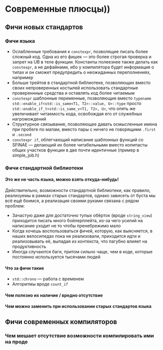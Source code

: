 # Современные плюсцы))
## Фичи новых стандартов
### Фичи языка
- Ослабленные требования к `constexpr`, позволящие писать более сложный код. Одна из его фишек — это более строгая проверка и запрет на UB в теле функции. Константы полеезнее также делать как `constexpr`, а не дефайнами, ибо у компилятора будет  информация о типах и он сможет предупредить о неожиданных переполнениях, например
- Больше трейтов в стандартной библиотеке, позволяющих вместо своих непроверенных костылей использовать стандартные провереннные средства и оставлять код более читаемым
- `constexpr` шаблонные переменные, позволяющие вместо `typename std::enable_if<std::is_same<T1, T2>::value, U>::type` просто `std::enable_if_t<std::is_same_v<T1, T2>, U>`, что опять же увеличивает читаемость кода, освобождая его от служебных нагромождений
- Структурное связывание, позволяющее давать осмысленные имена при пробеге по мапам, вместо пары с ничего не говорящими `.first` и `.second`
- `constexpr if`, облегчающий написание шаблонных функций со SFINAE — делающий их более читабельными вместо копипасты общих участков функции в две почти идентичные (пример в simple_job.h)

### Фичи стандартной библиотеки
#### Это же не часть языка, можно взять откуда-нибудь!
Действительно, возможности стандартной библиотеки, как правило, реализуемы в рамках старых стандартов,
однако зависеть от буста мы всё ещё боимся, а реализация своими руками связана с рядом проблем:
- Зачастую даже для достаточно тупых обёрток (вроде `string_view`) приходится писать много бойлерплейта,
из-за чего усилий на написание уходит не то чтобы пренебрежимо мало
- Когда хочешь воспользоваться фичей, которую, как выясняется, в наших велосипедах пока не реализовали,
приходится идти и реализовывать её, выпадая из контекста, что пагубно влияет на продуктивность
- Иногда случаются баги, притом сильно чаще, чем в коде, которые постоянно используется тысячами людей
#### Что за фичи такие
- `std::chrono` — работа с временем
- Алгоритмы вроде `count_if`
#### Чем полезно их наличие / вредно отсутствие
#### Чем можно заменить при использовании старых стандартов языка
## Фичи современных компиляторов
### Чем мешает отсутствие возможности компилировать ими на проде
